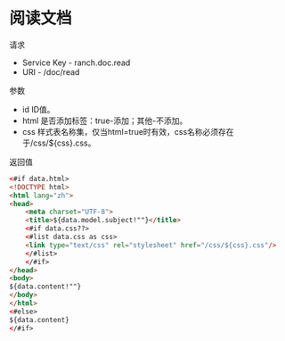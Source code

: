 # 阅读文档

请求
- Service Key - ranch.doc.read
- URI - /doc/read

参数
- id ID值。
- html 是否添加<html>标签：true-添加；其他-不添加。
- css 样式表名称集，仅当html=true时有效，css名称必须存在于/css/${css}.css。

返回值
```html
<#if data.html>
<!DOCTYPE html>
<html lang="zh">
<head>
    <meta charset="UTF-8">
    <title>${data.model.subject!""}</title>
    <#if data.css??>
    <#list data.css as css>
    <link type="text/css" rel="stylesheet" href="/css/${css}.css"/>
    </#list>
    </#if>
</head>
<body>
${data.content!""}
</body>
</html>
<#else>
${data.content}
</#if>
```
